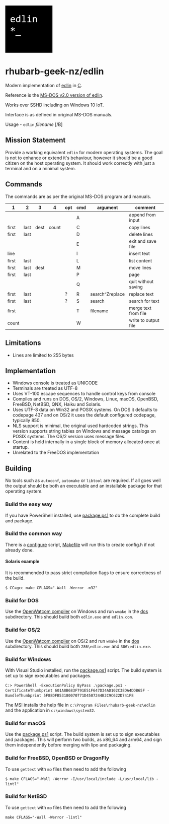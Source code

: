![title](win32/assets/Square150x150Logo.png)

# rhubarb-geek-nz/edlin

Modern implementation of [edlin](https://en.wikipedia.org/wiki/Edlin) in [C](https://en.wikipedia.org/wiki/C_(programming_language)).

Reference is the [MS-DOS v2.0 version of edlin](https://github.com/microsoft/MS-DOS/blob/main/v2.0/source/EDLIN.ASM).

Works over SSHD including on Windows 10 IoT.

Interface is as defined in original MS-DOS manuals.

Usage - `edlin` _filename_ \[/B\]

## Mission Statement

Provide a working equivalent `edlin` for modern operating systems. The goal is not to enhance or extend it's behaviour, however it should be a good citizen on the host operating system. It should work correctly with just a terminal and on a minimal system.

## Commands

The commands are as per the original MS-DOS program and manuals.

| 1 | 2 | 3 | 4 | opt | cmd | argument | comment
|---|---|---|---|-----|-----|-------- | --------
|   |   |   |   |     | A | | append from input
| first | last | dest | count | | C | | copy lines
| first | last |  |  |  | D | | delete lines
| | | | | | E | | exit and save file
| line | | | | | I | | insert text
| first | last | | | | L | | list content
| first | last | dest | | | M | | move lines
| first | last | | | | P  | | page
| | | | | | Q | | quit without saving
| first | last | | | ? | R | search^Zreplace | replace text
| first | last | | | ? | S | search | search for text
| first | | | | | T | filename | merge text from file
| count | | | | | W | | write to output file

## Limitations

- Lines are limited to 255 bytes

## Implementation

- Windows console is treated as UNICODE
- Terminals are treated as UTF-8
- Uses VT-100 escape sequences to handle control keys from console
- Compiles and runs on DOS, OS/2, Windows, Linux, macOS, OpenBSD, FreeBSD, NetBSD, QNX, Haiku and Solaris.
- Uses UTF-8 data on Win32 and POSIX systems. On DOS it defaults to codepage 437 and on OS/2 it uses the default configured codepage, typically 850.
- NLS support is minimal, the original used hardcoded strings. This version supports string tables on Windows and message catalogs on POSIX systems. The OS/2 version uses message files.
- Content is held internally in a single block of memory allocated once at startup.
- Unrelated to the FreeDOS implementation

## Building

No tools such as `autoconf`, `automake` or `libtool` are required. If all goes well the output should be both an executable and an installable package for that operating system.

### Build the easy way

If you have PowerShell installed, use [package.ps1](package.ps1) to do the complete build and package.

### Build the common way

There is a [configure](configure) script, [Makefile](Makefile) will run this to create config.h if not already done.

#### Solaris example

It is recommended to pass strict compilation flags to ensure correctness of the build.

```
$ CC=gcc make CFLAGS="-Wall -Werror -m32"
```

### Build for DOS

Use the [OpenWatcom compiler](https://github.com/open-watcom/open-watcom-1.9/releases/tag/ow1.9) on Windows and run `wmake` in the [dos](dos) subdirectory. This should build both `edlin.exe` and `edlin.com`.

### Build for OS/2

Use the [OpenWatcom compiler](https://github.com/open-watcom/open-watcom-1.9/releases/tag/ow1.9) on OS/2 and run `wmake` in the [dos](dos) subdirectory. This should build both `286\edlin.exe` and `386\edlin.exe`.

### Build for Windows

With Visual Studio installed, run the [package.ps1](package.ps1) script. The build system is set up to sign executables and packages.

```
C:> PowerShell -ExecutionPolicy ByPass .\package.ps1 -CertificateThumbprint 601A8B683F791E51F647D34AD102C38DA4DDB65F -BundleThumbprint 5F88DFB53180070771D4507244B2C9C622D741F8
```

The MSI installs the help file in `c:\Program Files\rhubarb-geek-nz\edlin` and the application in `c:\windows\system32`.

### Build for macOS

Use the [package.ps1](package.ps1) script. The build system is set up to sign executables and packages. This will perform two builds, as x86_64 and arm64, and sign them independently before merging with lipo and packaging.

### Build for FreeBSD, OpenBSD or DragonFly

To use `gettext` with `mo` files then need to add the following

```
$ make CFLAGS="-Wall -Werror -I/usr/local/include -L/usr/local/lib -lintl"
```

### Build for NetBSD

To use `gettext` with `mo` files then need to add the following

```
make CFLAGS="-Wall -Werror -lintl"
```
